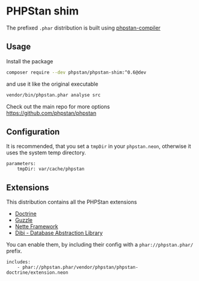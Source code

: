 # PHPStan shim

The prefixed `.phar` distribution is built using [phpstan-compiler](https://github.com/fprochazka/phpstan-compiler)

## Usage

Install the package

```bash
composer require --dev phpstan/phpstan-shim:^0.6@dev
```

and use it like the original executable

```bash
vendor/bin/phpstan.phar analyse src
```

Check out the main repo for more options https://github.com/phpstan/phpstan

## Configuration

It is recommended, that you set a `tmpDir` in your `phpstan.neon`, otherwise it uses the system temp directory.

```
parameters:
    tmpDir: var/cache/phpstan
```

## Extensions

This distribution contains all the PHPStan extensions

* [Doctrine](https://github.com/phpstan/phpstan-doctrine)
* [Guzzle](https://github.com/phpstan/phpstan-guzzle)
* [Nette Framework](https://github.com/phpstan/phpstan-nette)
* [Dibi - Database Abstraction Library](https://github.com/phpstan/phpstan-dibi)

You can enable them, by including their config with a `phar://phpstan.phar/` prefix.

```
includes:
	- phar://phpstan.phar/vendor/phpstan/phpstan-doctrine/extension.neon
```
